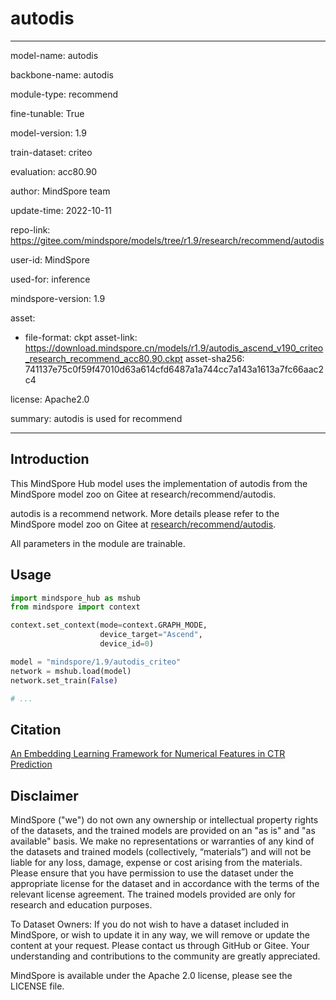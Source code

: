# autodis

---

model-name: autodis

backbone-name: autodis

module-type: recommend

fine-tunable: True

model-version: 1.9

train-dataset: criteo

evaluation: acc80.90

author: MindSpore team

update-time: 2022-10-11

repo-link: <https://gitee.com/mindspore/models/tree/r1.9/research/recommend/autodis>

user-id: MindSpore

used-for: inference

mindspore-version: 1.9

asset:

-
    file-format: ckpt
    asset-link: <https://download.mindspore.cn/models/r1.9/autodis_ascend_v190_criteo_research_recommend_acc80.90.ckpt>
    asset-sha256: 741137e75c0f59f47010d63a614cfd6487a1a744cc7a143a1613a7fc66aac2c4

license: Apache2.0

summary: autodis is used for recommend

---

## Introduction

This MindSpore Hub model uses the implementation of autodis from the MindSpore model zoo on Gitee at research/recommend/autodis.

autodis is a recommend network. More details please refer to the MindSpore model zoo on Gitee at [research/recommend/autodis](https://gitee.com/mindspore/models/blob/r1.9/research/recommend/autodis/README.md).

All parameters in the module are trainable.

## Usage

```python
import mindspore_hub as mshub
from mindspore import context

context.set_context(mode=context.GRAPH_MODE,
                    device_target="Ascend",
                    device_id=0)

model = "mindspore/1.9/autodis_criteo"
network = mshub.load(model)
network.set_train(False)

# ...
```

## Citation

[An Embedding Learning Framework for Numerical Features in CTR Prediction](https://arxiv.org/pdf/2012.08986.pdf)

## Disclaimer

MindSpore ("we") do not own any ownership or intellectual property rights of the datasets, and the trained models are provided on an "as is" and "as available" basis. We make no representations or warranties of any kind of the datasets and trained models (collectively, “materials”) and will not be liable for any loss, damage, expense or cost arising from the materials. Please ensure that you have permission to use the dataset under the appropriate license for the dataset and in accordance with the terms of the relevant license agreement. The trained models provided are only for research and education purposes.

To Dataset Owners: If you do not wish to have a dataset included in MindSpore, or wish to update it in any way, we will remove or update the content at your request. Please contact us through GitHub or Gitee. Your understanding and contributions to the community are greatly appreciated.

MindSpore is available under the Apache 2.0 license, please see the LICENSE file.
